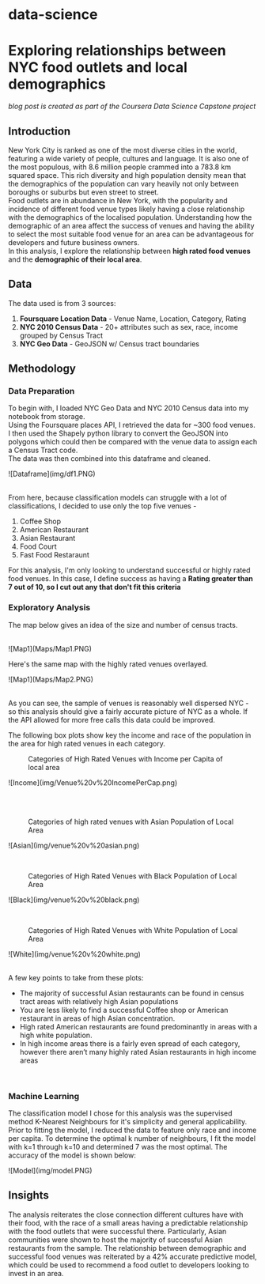 # data-science
<h1> Exploring relationships between NYC food outlets and local demographics </h1>
<em> blog post is created as part of the Coursera Data Science Capstone project</em>
<br>
<h2> Introduction </h2>
<p>
New York City is ranked as one of the most diverse cities in the world, featuring a wide variety of people, cultures and language. It is also one of the most populous, with 8.6 million people crammed into a 783.8 km squared space. This rich diversity and high population density mean that the demographics of the population can vary heavily not only between boroughs or suburbs but even street to street. 
 <br>
Food outlets are in abundance in New York, with the popularity and incidence of different food venue types likely having a close relationship with the demographics of the localised population. Understanding how the demographic of an area affect the success of venues and having the ability to select the most suitable food venue for an area can be advantageous for developers and future business owners.
<br>
 In this analysis, I explore the relationship between <b>high rated food venues</b> and the <b>demographic of their local area</b>.
</p>
<h2>Data</h2>
<p>The data used is from 3 sources:
  <br>
  <ol>
   <li> <b>Foursquare Location Data</b> - Venue Name, Location, Category, Rating</li>
   <li> <b>NYC 2010 Census Data</b> - 20+ attributes such as sex, race, income grouped by Census Tract</li>
    <li> <b>NYC Geo Data</b> - GeoJSON w/ Census tract boundaries</li>
  </ol>
 </p>
 <h2>Methodology</h2>
 <h3>Data Preparation</h3>
<p>
 To begin with, I loaded NYC Geo Data and NYC 2010 Census data into my notebook from storage. <br>
  Using the Foursquare places API, I retrieved the data for ~300 food venues. 
 I then used the Shapely python library to convert the GeoJSON into polygons which could then be compared with the venue data to assign each a Census Tract code. <br>
  The data was then combined into this dataframe and cleaned. <br>
 </p>
  ![Dataframe](img/df1.PNG)
 <p>
 <br>
  From here, because classification models can struggle with a lot of classifications, I decided to use only the top five venues - 
  <ol><li>Coffee Shop</li> 
  <li>American Restaurant</li> 
  <li>Asian Restaurant</li> 
  <li>Food Court</li>  
  <li>Fast Food Restaraunt</li>
  </ol>
  For this analysis, I'm only looking to understand successful or highly rated food venues. In this case, I define success as having a <b>Rating greater than 7 out of 10, so I cut out any that don't fit this criteria</b>  
  
</p>
<h3>Exploratory Analysis</h3>
<p> The map below gives an idea of the size and number of census tracts. 
 </p>
  <br> ![Map1](Maps/Map1.PNG) 
  
  <p>
  Here's the same map with the highly rated venues overlayed.
  <br> </p>
  ![Map1](Maps/Map2.PNG) 
  <!---<img src='Maps/Map2.PNG' height=50% width=50% align="middle">--->
  <p>
  <br>
  As you can see, the sample of venues is reasonably well dispersed NYC - so this analysis should give a fairly accurate picture of NYC as a whole. If the API allowed for more free calls this data could be improved.

  The following box plots show key the income and race of the population in the area for high rated venues in each category.
  <br>
   <figure> <!---<img src='img/Venue%20v%20IncomePerCap.png' height=50% width=50% align="middle">--->
  <figcaption>
   Categories of High Rated Venues with Income per Capita of local area
 </figcaption>
   </figure>
  </p>
  ![Income](img/Venue%20v%20IncomePerCap.png)
  <p>
   <br>
  <br>
 <figure><!--<img src='img/venue%20v%20asian.png' height=50% width=50% align="middle">-->
  <figcaption>
   Categories of high rated venues with Asian Population of Local Area
 </figcaption>
   </figure> 
 </p>
 ![Asian](img/venue%20v%20asian.png)
 <p>
  <br>
 <figure>
  <figcaption>
   Categories of High Rated Venues with Black Population of Local Area
 </figcaption>
   </figure>
 </p>
 ![Black](img/venue%20v%20black.png)
 <p>
  <br>
 <figure><!--<img src='img/venue%20v%20white.png' height=50% width=50% align="middle">-->
  <figcaption>
   Categories of High Rated Venues with White Population of Local Area
 </figcaption>
   </figure>
 </p>
 ![White](img/venue%20v%20white.png)
 <p>
  <br>
  A few key points to take from these plots:
  <ul>
    <li> The majority of successful Asian restaurants can be found in census tract areas with relatively high Asian populations</li>
    <li> You are less likely to find a successful Coffee shop or American restaurant in areas of high Asian concentration. </li>
    <li> High rated American restaurants are found predominantly in areas with a high white population.</li>
    <li> In high income areas there is a fairly even spread of each category, however there aren’t many highly rated Asian restaurants in high income areas</li>
  </ul>
</p>
<br>
<h3> Machine Learning </h3>
<p> The classification model I chose for this analysis was the supervised method K-Nearest Neighbours for it's simplicity and general applicability. Prior to fitting the model, I reduced the data to feature only race and income per capita.
  To determine the optimal k number of neighbours, I fit the model with k=1 through k=10 and determined 7 was the most optimal.
  The accuracy of the model is shown below:
 <br>
 </p>
 ![Model](img/model.PNG)
  <!--<img src='img/model.PNG' height=50% width=50% align="middle">-->
<h2>Insights</h2>

The analysis reiterates the close connection different cultures have with their food, with the race of a small areas having a predictable relationship with the food outlets that were successful there. Particularly, Asian communities were shown to host the majority of successful Asian restaurants from the sample. The relationship between demographic and successful food venues was reiterated by a 42% accurate predictive model, which could be used to recommend a food outlet to developers looking to invest in an area.
</p>
